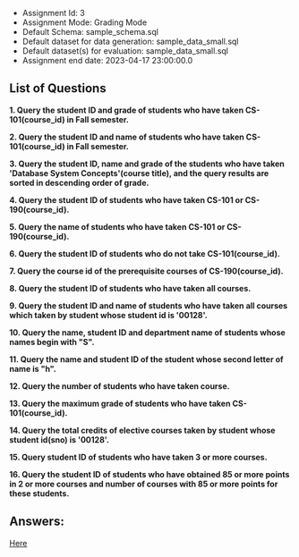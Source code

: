 - Assignment Id: 3
- Assignment Mode: Grading Mode
- Default Schema: sample_schema.sql
- Default dataset for data generation:  sample_data_small.sql    
- Default dataset(s) for evaluation:  sample_data_small.sql    
- Assignment end date: 2023-04-17 23:00:00.0
## List of Questions
**1. Query the student ID and grade of students who have taken CS-101(course_id) in Fall semester.**

**2. Query the student ID and name of students who have taken CS-101(course_id) in Fall semester.**

**3. Query the student ID, name and grade of the students who have taken 'Database System Concepts'(course title), and the query results are sorted in descending order of grade.**

**4. Query the student ID of students who have taken CS-101 or CS-190(course_id).**

**5. Query the name of students who have taken CS-101 or CS-190(course_id).**

**6. Query the student ID of students who do not take CS-101(course_id).**

**7. Query the course id of the prerequisite courses of CS-190(course_id).**

**8. Query the student ID of students who have taken all courses.**

**9. Query the student ID and name of students who have taken all courses which taken by student whose student id is '00128'.**

**10. Query the name, student ID and department name of students whose names begin with "S".**

**11. Query the name and student ID of the student whose second letter of name is "h".**

**12. Query the number of students who have taken course.**

**13. Query the maximum grade of students who have taken CS-101(course_id).**

**14. Query the total credits of elective courses taken by student whose student id(sno) is '00128'.**

**15. Query student ID of students who have taken 3 or more courses.**

**16. Query the student ID of students who have obtained 85 or more points in 2 or more courses and number of courses with 85 or more points for these students.**
## Answers:
[Here](https://github.com/K-PK66/RucBaseNXDU-WK-/edit/main/SQL/Answer.md)
